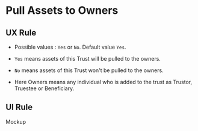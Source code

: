 #  Pull Assets to Owners

## UX Rule

- Possible values : `Yes` or `No`. Default value `Yes`.

- `Yes` means assets of this Trust will be pulled to the owners. 

- `No` means assets of this Trust won't be pulled to the owners.

- Here Owners means any individual who is added to the trust as Trustor, Truestee or Beneficiary.


## UI Rule

Mockup